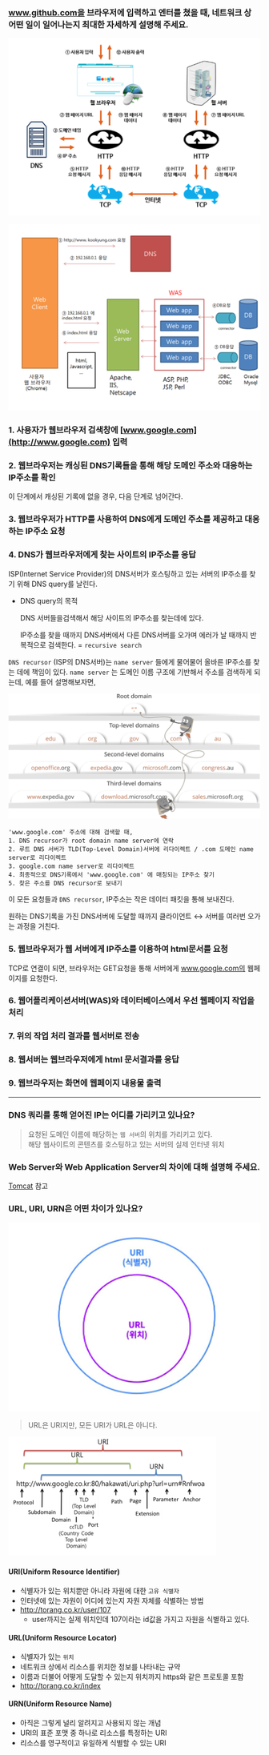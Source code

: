 ### www.github.com을 브라우저에 입력하고 엔터를 쳤을 때, 네트워크 상 어떤 일이 일어나는지 최대한 자세하게 설명해 주세요.

![img.png](img.png)

![img_1.png](img_1.png)

### 1. 사용자가 웹브라우저 검색창에 [www.google.com](http://www.google.com) 입력

### 2. 웹브라우저는 캐싱된 DNS기록들을 통해 해당 도메인 주소와 대응하는 IP주소를 확인

이 단계에서 캐싱된 기록에 없을 경우, 다음 단계로 넘어간다.

### 3. 웹브라우저가 HTTP를 사용하여 DNS에게 도메인 주소를 제공하고 대응하는 IP주소 요청

### 4. DNS가 웹브라우저에게 찾는 사이트의 IP주소를 응답

ISP(Internet Service Provider)의 DNS서버가 호스팅하고 있는 서버의 IP주소를 찾기 위해 DNS query를 날린다.

- DNS query의 목적

  DNS 서버들을검색해서 해당 사이트의 IP주소를 찾는데에 있다.

  IP주소를 찾을 때까지 DNS서버에서 다른 DNS서버를 오가며 에러가 날 때까지 반복적으로 검색한다. = `recursive search`


`DNS recursor` (ISP의 DNS서버)는 `name server` 들에게 물어물어 올바른 IP주소를 찾는 데에 책임이 있다. `name server` 는 도메인 이름 구조에 기반해서 주소를 검색하게 되는데, 예를 들어 설명해보자면,

![img_2.png](img_2.png)

```
'www.google.com' 주소에 대해 검색할 때,
1. DNS recursor가 root domain name server에 연락
2. 루트 DNS 서버가 TLD(Top-Level Domain)서버에 리다이렉트 / .com 도메인 name server로 리다이렉트
3. google.com name server로 리다이렉트
4. 최종적으로 DNS기록에서 'www.google.com' 에 매칭되는 IP주소 찾기
5. 찾은 주소를 DNS recursor로 보내기
```

이 모든 요청들과 `DNS recursor`, IP주소는 작은 데이터 패킷을 통해 보내진다.

원하는 DNS기록을 가진 DNS서버에 도달할 때까지
클라이언트 ↔️ 서버를 여러번 오가는 과정을 거친다.

### 5. 웹브라우저가 웹 서버에게 IP주소를 이용하여 html문서를 요청

TCP로 연결이 되면, 브라우저는 GET요청을 통해 서버에게 www.google.com의 웹페이지를 요청한다.

### 6. 웹어플리케이션서버(WAS)와 데이터베이스에서 우선 웹페이지 작업을 처리

### 7. 위의 작업 처리 결과를 웹서버로 전송

### 8. 웹서버는 웹브라우저에게 html 문서결과를 응답

### 9. 웹브라우저는 화면에 웹페이지 내용물 출력

---
### DNS 쿼리를 통해 얻어진 IP는 어디를 가리키고 있나요?
> 요청된 도메인 이름에 해당하는 `웹 서버`의 위치를 가리키고 있다.
> </br>해당 웹사이트의 콘텐츠를 호스팅하고 있는 서버의 실제 인터넷 위치


### Web Server와 Web Application Server의 차이에 대해 설명해 주세요.
[Tomcat](../../07-JAVA_SPRING/18_Tomcat/Readme.md) 참고

### URL, URI, URN은 어떤 차이가 있나요?
![img_3.png](img_3.png)
> URL은 URI지만, 모든 URI가 URL은 아니다.

![img_6.png](img_6.png)
#### URI(Uniform Resource Identifier)
- 식별자가 있는 위치뿐만 아니라 자원에 대한 `고유 식별자`
- 인터넷에 있는 자원이 어디에 있는지 자원 자체를 식별하는 방법
- http://torang.co.kr/user/107
  - user까지는 실제 위치인데 107이라는 id값을 가지고 자원을 식별하고 있다.

#### URL(Uniform Resource Locator)
- 식별자가 있는 `위치`
- 네트워크 상에서 리소스를 위치한 정보를 나타내는 규약
- 이름과 더불어 어떻게 도달할 수 있는지 위치까지 https와 같은 프로토콜 포함
- http://torang.co.kr/index

#### URN(Uniform Resource Name)
- 아직은 그렇게 널리 알려지고 사용되지 않는 개념
- URI의 표준 포맷 중 하나로 리소스를 특정하는 URI
- 리소스를 영구적이고 유일하게 식별할 수 있는 URI